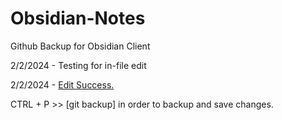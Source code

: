 # Obsidian-Notes
Github Backup for Obsidian Client

2/2/2024 - Testing for in-file edit

2/2/2024 - <u>Edit Success.</u>

CTRL + P >> [git backup] in order to backup and save changes. 
